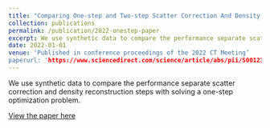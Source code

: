 ```yaml
---
title: "Comparing One-step and Two-step Scatter Correction And Density Reconstruction In X-Ray CT - Alexander N. Sietsema, Michael T. McCann, Marc L. Klasky, Saiprasad Ravishankar"
collection: publications
permalink: /publication/2022-onestep-paper
excerpt: We use synthetic data to compare the performance separate scatter correction and density reconstruction steps with solving a one-step optimization problem.
date: 2022-01-01
venue: 'Published in conference proceedings of the 2022 CT Meeting’
paperurl: 'https://www.sciencedirect.com/science/article/abs/pii/S0012365X22000887'
---
```


We use synthetic data to compare the performance separate scatter correction and density reconstruction steps with solving a one-step optimization problem.

[View the paper here](https://doi.org/10.1117/12.2647151)